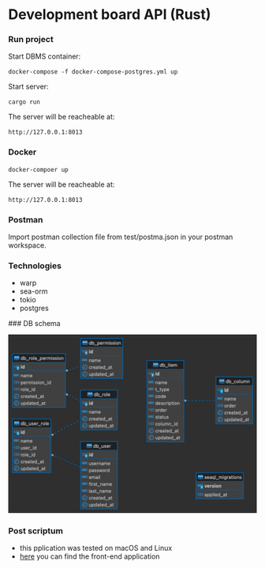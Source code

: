 # Development board API (Rust)

### Run project

Start DBMS container:

```
docker-compose -f docker-compose-postgres.yml up
```

Start server:

```
cargo run
```

The server will be reacheable at:

```
http://127.0.0.1:8013
```

### Docker

```
docker-compoer up
```

The server will be reacheable at:

```
http://127.0.0.1:8013
```

### Postman

Import postman collection file from test/postma.json in your postman workspace.

### Technologies

- warp
- sea-orm
- tokio
- postgres

### DB schema

![db schema](db-schema.png)

### Post scriptum

- this pplication was tested on macOS and Linux
- [here](https://github.com/goto-eof/dev_board_react) you can find the front-end application
